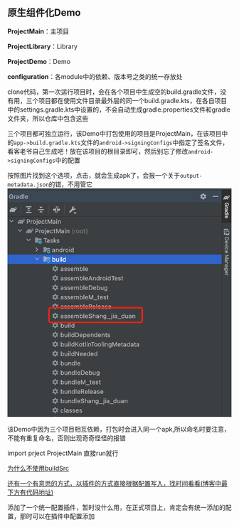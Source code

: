 ## 原生组件化Demo


**ProjectMain**：主项目

**ProjectLibrary**：Library

**ProjectDemo**：Demo

**configuration**：各module中的依赖、版本号之类的统一存放处


clone代码，第一次运行项目时，会在各个项目中生成空的build.gradle文件，没有用，三个项目都在使用文件目录最外层的同一个build.gradle.kts，在各自项目中的settings.gradle.kts中设置的，不会自动生成gradle.properties文件和gradle文件夹，所以仓库中包含这些

三个项目都可独立运行，该Demo中打包使用的项目是ProjectMain，在该项目中的`app->build.gradle.kts`文件的`android->signingConfigs`中指定了签名文件，看客老爷自己生成吧！放在该项目的根目录即可，然后别忘了修改`android->signingConfigs`中的配置

按照图片找到这个选项，点击，就会生成apk了，会报一个关于`output-metadata.json`的错，不用管它
![MacDown logo](https://raw.githubusercontent.com/wanglei360/assembly_/master/ProjectMain/img/441650443097_.pic.jpg)

该Demo中因为三个项目相互依赖，打包时会进入同一个apk,所以命名时要注意，不能有重复命名，否则出现奇奇怪怪的报错

import prject ProjectMain 直接run就行

[为什么不使用buildSrc](https://juejin.cn/post/6844904176250519565)

[还有一个有意思的方式，以插件的方式直接根据配置写入，找时间看看(博客中最下方有代码地址)](https://blog.csdn.net/qq_16692517/article/details/112991736)

添加了一个统一配置插件，暂时没什么用，在正式项目上，肯定会有统一添加的配置，那时可以在插件中配置添加
